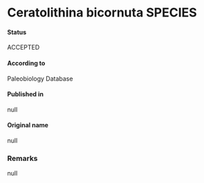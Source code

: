 Ceratolithina bicornuta SPECIES
=======

#### Status
ACCEPTED

#### According to
Paleobiology Database

#### Published in
null

#### Original name
null

### Remarks
null